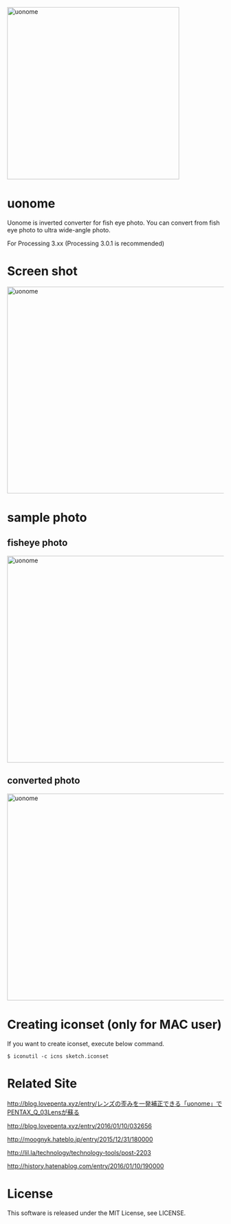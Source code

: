 <img src="https://raw.githubusercontent.com/wiki/karaage0703/uonome/008.png" alt="uonome" width="400" height="400">

# uonome
Uonome is inverted converter for fish eye photo.
You can convert from fish eye photo to ultra wide-angle photo.

For Processing 3.xx (Processing 3.0.1 is recommended)


# Screen shot
<img src="https://raw.githubusercontent.com/wiki/karaage0703/uonome/012.png" alt="uonome" width="640" height="480">

# sample photo

## fisheye photo
<img src="https://raw.githubusercontent.com/wiki/karaage0703/uonome/002.jpg" alt="uonome" width="640" height="480">


## converted photo

<img src="https://raw.githubusercontent.com/wiki/karaage0703/uonome/003.jpg" alt="uonome" width="640" height="480">



# Creating iconset (only for MAC user)

If you want to create iconset, execute below command.

~~~~
$ iconutil -c icns sketch.iconset
~~~~


# Related Site
http://blog.lovepenta.xyz/entry/レンズの歪みを一発補正できる「uonome」でPENTAX_Q_03Lensが蘇る

http://blog.lovepenta.xyz/entry/2016/01/10/032656

http://moognyk.hateblo.jp/entry/2015/12/31/180000

http://lil.la/technology/technology-tools/post-2203

http://history.hatenablog.com/entry/2016/01/10/190000


# License
This software is released under the MIT License, see LICENSE.
